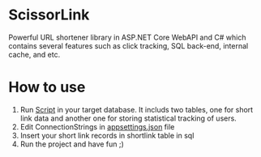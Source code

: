 # ScissorLink
Powerful URL shortener library in ASP.NET Core WebAPI and C# which contains several features such as click tracking, SQL back-end, internal cache, and etc.  

# How to use
1. Run [Script](Script.sql) in your target database. It includs two tables, one for short link data and another one for storing statistical tracking of users.
2. Edit ConnectionStrings in [appsettings.json](src/appsettings.json) file
3. Insert your short link records in shortlink table in sql
4. Run the project and have fun ;)
